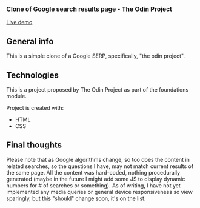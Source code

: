 <h3>Clone of Google search results page - The Odin Project</h3>

[Live demo](https://okidokitokiloki.github.io/google-search-results/)

## General info
This is a simple clone of a Google SERP, specifically, "the odin project". 
	
## Technologies
This is a project proposed by The Odin Project as part of the foundations module.

Project is created with:
* HTML
* CSS

## Final thoughts
Please note that as Google algorithms change, so too does the content in related searches, so the questions I have, may not match current results of the same page. 
All the content was hard-coded, nothing procedurally generated (maybe in the future I might add some JS to display dynamic numbers for # of searches or something). 
As of writing, I have not yet implemented any media queries or general device responsiveness so view sparingly, but this "should" change soon, it's on the list.
